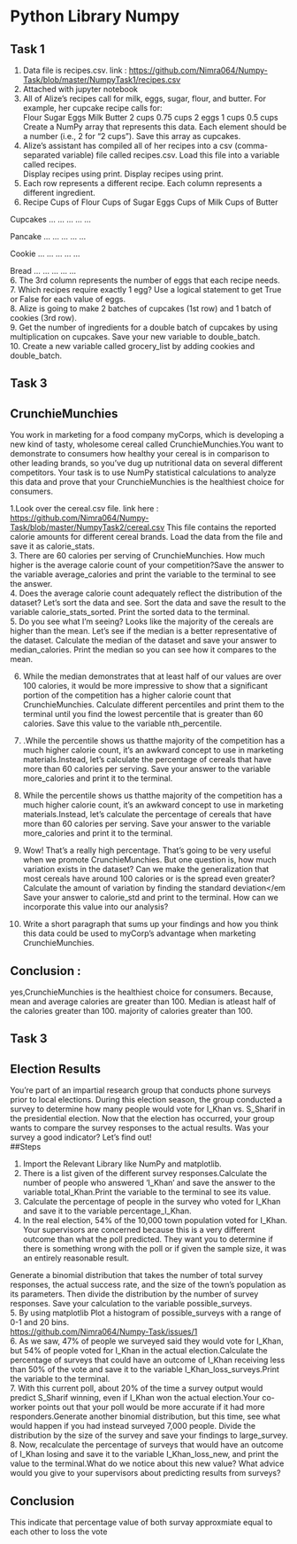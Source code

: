 # Python Library Numpy
## Task 1
1. Data file is recipes.csv. link : https://github.com/Nimra064/Numpy-Task/blob/master/NumpyTask1/recipes.csv  <br>
2. Attached with jupyter notebook <br>
3. All of Alize’s recipes call for milk, eggs, sugar, flour, and butter. For example, her cupcake recipe calls for: <br>
Flour Sugar Eggs Milk Butter 2 cups 0.75 cups 2 eggs 1 cups 0.5 cups Create a NumPy array that represents this data. Each element should be a number (i.e., 2 for “2 cups”). Save this array as cupcakes.<br>
3. Alize’s assistant has compiled all of her recipes into a csv (comma-separated variable) file called recipes.csv. Load this file into a variable called recipes.<br>
Display recipes using print. Display recipes using print.<br>
4. Each row represents a different recipe. Each column represents a different ingredient.<br>
5. Recipe Cups of Flour Cups of Sugar Eggs Cups of Milk Cups of Butter<br>

Cupcakes … … … … … <br>

Pancake … … … … … <br>

Cookie … … … … … <br>

Bread … … … … … <br>
6. The 3rd column represents the number of eggs that each recipe needs. <br>
7. Which recipes require exactly 1 egg? Use a logical statement to get True or False for each value of eggs. <br>
8. Alize is going to make 2 batches of cupcakes (1st row) and 1 batch of cookies (3rd row). <br>
9. Get the number of ingredients for a double batch of cupcakes by using multiplication on cupcakes. Save your new variable to double_batch. <br>
10. Create a new variable called grocery_list by adding cookies and double_batch. <br>


## Task 3
## CrunchieMunchies
You work in marketing for a food company myCorps, which is developing a new kind of tasty, wholesome cereal called CrunchieMunchies.You want to demonstrate to consumers how healthy your cereal is in comparison to other leading brands, so you’ve dug up nutritional data on several different competitors. Your task is to use NumPy statistical calculations to analyze this data and prove that your CrunchieMunchies is the healthiest choice for consumers.<br>

1.Look over the cereal.csv file. link here : https://github.com/Nimra064/Numpy-Task/blob/master/NumpyTask2/cereal.csv  This file contains the reported calorie amounts for different cereal brands. Load the data from the file and save it as calorie_stats.<br>
3. There are 60 calories per serving of CrunchieMunchies. How much higher is the average calorie count of your competition?Save the answer to the variable average_calories and print the variable to the terminal to see the answer. <br>
4. Does the average calorie count adequately reflect the distribution of the dataset? Let’s sort the data and see. Sort the data and save the result to the variable calorie_stats_sorted. Print the sorted data to the terminal. <br>
5. Do you see what I’m seeing? Looks like the majority of the cereals are higher than the mean. Let’s see if the median is a better representative of the dataset.
Calculate the median of the dataset and save your answer to median_calories. Print the median so you can see how it compares to the mean.<br>

6. While the median demonstrates that at least half of our values are over 100 calories, it would be more impressive to show that a significant portion of the competition has a higher calorie count that CrunchieMunchies. Calculate different percentiles and print them to the terminal until you find the lowest percentile that is greater than 60 calories. Save this value to the variable nth_percentile.<br>

7. .While the percentile shows us thatthe majority of the competition has a much higher calorie count, it’s an awkward concept to use in marketing materials.Instead, let’s calculate the percentage of cereals that have more than 60 calories per serving. Save your answer to the variable more_calories and print it to the terminal. <br>

8. While the percentile shows us thatthe majority of the competition has a much higher calorie count, it’s an awkward concept to use in marketing materials.Instead, let’s calculate the percentage of cereals that have more than 60 calories per serving. Save your answer to the variable more_calories and print it to the terminal. <br>

9. Wow! That’s a really high percentage. That’s going to be very useful when we promote CrunchieMunchies. But one question is, how much variation exists in the dataset? Can we make the generalization that most cereals have around 100 calories or is the spread even greater? Calculate the amount of variation by finding the standard deviation</em Save your answer to calorie_std and print to the terminal. How can we incorporate this value into our analysis? <br>

10. Write a short paragraph that sums up your findings and how you think this data could be used to myCorp’s advantage when marketing CrunchieMunchies.<br>
## Conclusion :
yes,CrunchieMunchies is the healthiest choice for consumers. Because, mean and average calories are greater than 100. Median is atleast half of the calories greater than 100. majority of calories greater than 100.

## Task 3
## Election Results
You’re part of an impartial research group that conducts phone surveys prior to local elections. During this election season, the group conducted a survey to determine how many people would vote for I_Khan vs. S_Sharif in the presidential election. Now that the election has occurred, your group wants to compare the survey responses to the actual results. Was your survey a good indicator? Let’s find out! <br> 
##Steps 
1. Import the Relevant Library like NumPy and matplotlib.<br>
2. There is a list given of the different survey responses.Calculate the number of people who answered ‘I_Khan’ and save the answer to the variable total_Khan.Print the variable to the terminal to see its value.<br>
3. Calculate the percentage of people in the survey who voted for I_Khan and save it to the variable percentage_I_Khan.
4. In the real election, 54% of the 10,000 town population voted for I_Khan. Your supervisors are concerned because this is a very different outcome than what the poll predicted. They want you to determine if there is something wrong with the poll or if given the sample size, it was an entirely reasonable result.

Generate a binomial distribution that takes the number of total survey responses, the actual success rate, and the size of the town’s population as its parameters. Then divide the distribution by the number of survey responses. Save your calculation to the variable possible_surveys. <br> 
5. By using matplotlib Plot a histogram of possible_surveys with a range of 0-1 and 20 bins. <br>
https://github.com/Nimra064/Numpy-Task/issues/1 <br>
6. As we saw, 47% of people we surveyed said they would vote for I_Khan, but 54% of people voted for I_Khan in the actual election.Calculate the percentage of surveys that could have an outcome of I_Khan receiving less than 50% of the vote and save it to the variable I_Khan_loss_surveys.Print the variable to the terminal.<br>
7. With this current poll, about 20% of the time a survey output would predict S_Sharif winning, even if I_Khan won the actual election.Your co-worker points out that your poll would be more accurate if it had more responders.Generate another binomial distribution, but this time, see what would happen if you had instead surveyed 7,000 people. Divide the distribution by the size of the survey and save your findings to large_survey.<br>
8. Now, recalculate the percentage of surveys that would have an outcome of I_Khan losing and save it to the variable I_Khan_loss_new, and print the value to the terminal.What do we notice about this new value? What advice would you give to your supervisors about predicting results from surveys? <br>
## Conclusion <br>
This indicate that percentage value of both survay approxmiate equal to each other to loss the vote







